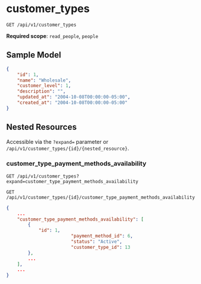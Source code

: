 customer_types
==============

```shell
GET /api/v1/customer_types
```

**Required scope**: `read_people`, `people`

Sample Model
------------

```json
{
	"id": 1,
	"name": "Wholesale",
	"customer_level": 1,
	"description": "",
	"updated_at": "2004-10-08T00:00:00-05:00",
	"created_at": "2004-10-08T00:00:00-05:00"
}
```

Nested Resources
----------------

Accessible via the `?expand=` parameter or `/api/v1/customer_types/{id}/{nested_resource}`.

### customer_type_payment_methods_availability

```shell
GET /api/v1/customer_types?expand=customer_type_payment_methods_availability
```

```shell
GET /api/v1/customer_types/{id}/customer_type_payment_methods_availability
```

```json
{
	...
	"customer_type_payment_methods_availability": [
		{
			"id": 1,
                        "payment_method_id": 6,
                        "status": "Active",
                        "customer_type_id": 13
		},
		...
	],
	...
}
```
